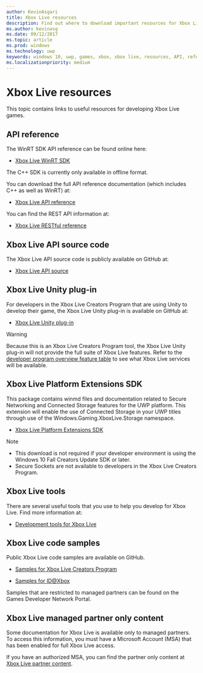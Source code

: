 ```yaml
---
author: KevinAsgari
title: Xbox Live resources
description: Find out where to download important resources for Xbox Live development.
ms.author: kevinasg
ms.date: 09/12/2017
ms.topic: article
ms.prod: windows
ms.technology: uwp
keywords: windows 10, uwp, games, xbox, xbox live, resources, API, reference
ms.localizationpriority: medium
---
```


# Xbox Live resources

This topic contains links to useful resources for developing Xbox Live games.

## API reference

The WinRT SDK API reference can be found online here:

* [Xbox Live WinRT SDK](https://docs.microsoft.com/en-us/dotnet/api/?view=xboxlive-dotnet-2017.11.20171204.01)

The C++ SDK is currently only available in offline format.

You can download the full API reference documentation (which includes C++ as well as WinRT) at:

* [Xbox Live API reference](https://aka.ms/xboxliveuwpdocs)

You can find the REST API information at:

* [Xbox Live RESTful reference](xbox-live-rest/atoc-xboxlivews-reference.md)


## Xbox Live API source code

The Xbox Live API source code is publicly available on GitHub at:

* [Xbox Live API source](https://github.com/Microsoft/xbox-live-api)

## Xbox Live Unity plug-in

For developers in the Xbox Live Creators Program that are using Unity to develop their game, the Xbox Live Unity plug-in is available on GitHub at:

* [Xbox Live Unity plug-in](https://github.com/Microsoft/xbox-live-unity-plugin)

> [!WARNING]
> Because this is an Xbox Live Creators Program tool, the Xbox Live Unity plug-in will not provide the full suite of Xbox Live features. Refer to the [developer program overview feature table](developer-program-overview.md#feature-table) to see what Xbox Live services will be available.

## Xbox Live Platform Extensions SDK

This package contains winmd files and documentation related to Secure Networking and Connected Storage features for the UWP platform. This extension will enable the use of Connected Storage in your UWP titles through use of the Windows.Gaming.XboxLive.Storage namespace.

* [Xbox Live Platform Extensions SDK](http://aka.ms/xblextsdk)

> [!NOTE]
> - This download is not required if your developer environment is using the Windows 10 Fall Creators Update SDK or later.
> - Secure Sockets are not available to developers in the Xbox Live Creators Program.

## Xbox Live tools

There are several useful tools that you use to help you develop for Xbox Live. Find more information at:

* [Development tools for Xbox Live](tools/tools.md)

## Xbox Live code samples

Public Xbox Live code samples are available on GitHub.

* [Samples for Xbox Live Creators Program](https://github.com/Microsoft/xbox-live-samples/tree/master/Samples/CreatorsSDK)

* [Samples for ID@Xbox](https://github.com/Microsoft/xbox-live-samples/tree/master/Samples/ID%40XboxSDK)

Samples that are restricted to managed partners can be found on the Games Developer Network Portal.

## Xbox Live managed partner only content

Some documentation for Xbox Live is available only to managed partners. To access this information, you must have a Microsoft Account (MSA) that has been enabled for full Xbox Live access.

If you have an authorized MSA, you can find the partner only content at [Xbox Live partner content](https://developer.microsoft.com/en-us/games/xbox/docs/xboxlive/xbox-live-partners/partner-content).
